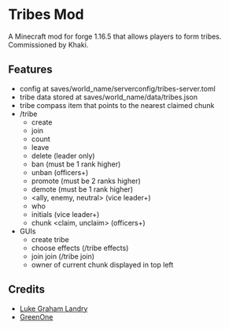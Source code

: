 # Tribes Mod 

A Minecraft mod for forge 1.16.5 that allows players to form tribes. Commissioned by Khaki.

## Features
- config at saves/world_name/serverconfig/tribes-server.toml
- tribe data stored at saves/world_name/data/tribes.json
- tribe compass item that points to the nearest claimed chunk
- /tribe 
    - create <name>
    - join <name>
    - count <name>
    - leave
    - delete <name> (leader only)
    - ban <player> (must be 1 rank higher)
    - unban <player> (officers+)
    - promote <player> (must be 2 ranks higher)
    - demote <player> (must be 1 rank higher)
    - <ally, enemy, neutral> <name> (vice leader+)
    - who <player>
    - initials <string> (vice leader+)
    - chunk <claim, unclaim> (officers+)
- GUIs
    - create tribe
    - choose effects (/tribe effects)
    - join join (/tribe join)
    - owner of current chunk displayed in top left

## Credits
- [Luke Graham Landry](https://lukegrahamlandry.ca)
- [GreenOne](https://github.com/TheGreenOne)
